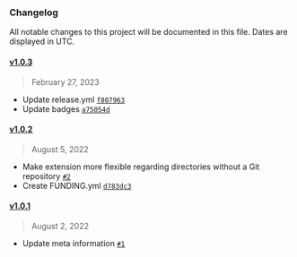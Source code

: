 ### Changelog 

 All notable changes to this project will be documented in this file. Dates are displayed in UTC.

 
#### [v1.0.3](https://github.com/PKief/vscode-copy-branch-name/compare/v1.0.2...v1.0.3) 

> February 27, 2023 

- Update release.yml [`f807963`](https://github.com/PKief/vscode-copy-branch-name/commit/f807963)
- Update badges [`a75054d`](https://github.com/PKief/vscode-copy-branch-name/commit/a75054d)
 
#### [v1.0.2](https://github.com/PKief/vscode-copy-branch-name/compare/v1.0.1...v1.0.2) 

> August 5, 2022 

- Make extension more flexible regarding directories without a Git repository [`#2`](https://github.com/PKief/vscode-copy-branch-name/pull/2)
- Create FUNDING.yml [`d783dc3`](https://github.com/PKief/vscode-copy-branch-name/commit/d783dc3)
 
#### [v1.0.1](https://github.com/PKief/vscode-copy-branch-name/compare/v1.0.0...v1.0.1) 

> August 2, 2022 

- Update meta information [`#1`](https://github.com/PKief/vscode-copy-branch-name/pull/1)

